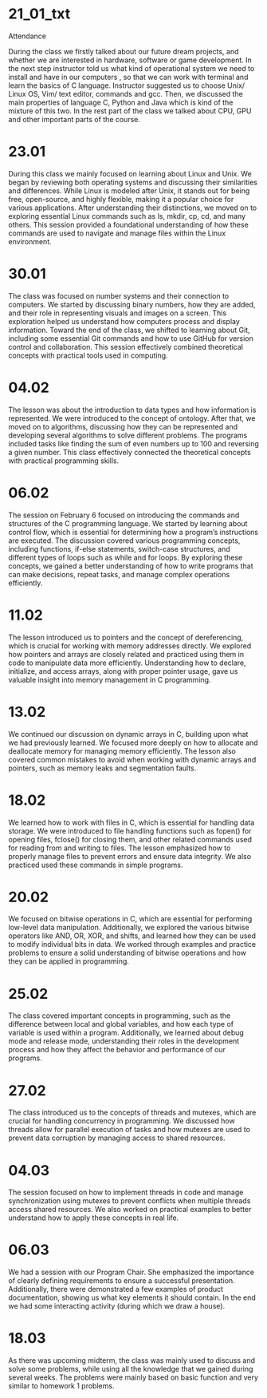 # 21_01_txt
Attendance

During the class we firstly talked about our future dream projects, and whether we are interested in hardware, software or game development.
In the next step instructor told us what kind of operational system we need to install and have in our computers , so that we can work with terminal and learn the
basics of C language.
Instructor suggested us to choose Unix/ Linux OS, Vim/ text editor, commands and gcc.
Then, we discussed the main properties of language C, Python and Java which is kind of the mixture of this two.
In the rest part of the class we talked about CPU, GPU and other important parts of the course.

# 23.01

During this class we mainly focused on learning about Linux and Unix. We began by reviewing both operating systems and discussing their similarities and differences. 
While Linux is modeled after Unix, it stands out for being free, open-source, and highly flexible, making it a popular choice for various applications. After 
understanding their distinctions, we moved on to exploring essential Linux commands such as ls, mkdir, cp, cd, and many others. This session provided a foundational 
understanding of how these commands are used to navigate and manage files within the Linux environment.

# 30.01
The class was focused on number systems and their connection to computers. We started by discussing binary numbers, how they are added, and their role 
in representing visuals and images on a screen. This exploration helped us understand how computers process and display information. Toward the end of the class, we
shifted to learning about Git, including some essential Git commands and how to use GitHub for version control and collaboration. This session effectively combined 
theoretical concepts with practical tools used in computing.

# 04.02
The lesson was about the introduction to data types and how information is represented. We were introduced to the concept of ontology. 
After that, we moved on to algorithms, discussing how they can be represented and developing several algorithms to solve different problems.  The programs included 
tasks like finding the sum of even numbers up to 100 and reversing a given number.
This class effectively connected the  theoretical concepts with practical programming skills.

# 06.02
The session on February 6 focused on introducing the commands and structures of the C programming language. We started by learning about control flow,
which is essential for determining how a program’s instructions are executed. The discussion covered various programming concepts, including functions, if-else 
statements, switch-case structures, and different types of loops such as while and for loops. By exploring these concepts, we gained a better understanding of how 
to write programs that can make decisions, repeat tasks, and manage complex operations efficiently.

# 11.02
The lesson introduced us to pointers and the concept of dereferencing, which is crucial for working with memory addresses directly. We explored how pointers and 
arrays are closely related and practiced using them in code to manipulate data more efficiently. Understanding how to declare, initialize, and access arrays, along
with proper pointer usage, gave us valuable insight into memory management in C programming.

# 13.02
We continued our discussion on dynamic arrays in C, building upon what we had previously learned. We focused more deeply on how to allocate and deallocate memory 
for managing memory efficiently. The lesson also covered common mistakes to avoid when working with dynamic arrays and pointers, such as memory leaks and 
segmentation faults.

# 18.02

We learned how to work with files in C, which is essential for handling data storage. We were introduced to file handling functions such as fopen() for opening 
files, fclose() for closing them, and other related commands used for reading from and writing to files. The lesson emphasized how to properly manage files to 
prevent errors and ensure data integrity. We also practiced used these commands in simple programs.

# 20.02
We focused on bitwise operations in C, which are essential for performing low-level data manipulation. Additionally, we explored the various bitwise operators like 
AND, OR, XOR, and shifts, and learned how they can be used to modify individual bits in data. We worked through examples and practice problems to ensure a solid 
understanding of bitwise operations and how they can be applied in programming. 

# 25.02

The class covered important concepts in programming, such as the difference between local and global variables, and how each type of variable is used within a 
program. Additionally, we learned about debug mode and release mode, understanding their roles in the development process and how they affect the behavior and 
performance of our programs. 

# 27.02

 The class introduced us to the concepts of threads and mutexes, which are crucial for handling concurrency in programming. We discussed how threads allow for 
 parallel execution of tasks and how mutexes are used to prevent data corruption by managing access to shared resources. 

 # 04.03
 The session focused on how to implement threads in code and manage synchronization using mutexes to prevent conflicts when multiple threads access shared 
 resources. We also worked on practical examples to better understand how to apply these concepts in real life.

 # 06.03

 We had a session with our Program Chair. She emphasized the importance of clearly defining  requirements to ensure a successful presentation. Additionally, there 
 were demonstrated a few examples of product documentation, showing us what key elements it should contain. In the end we had some interacting activity (during 
 which we draw a house).

 # 18.03 
 As there was upcoming midterm, the class was mainly used to discuss and solve some problems, while using all the knowledge that we gained during several weeks. 
 The problems were mainly based on basic function and very similar to homework 1 problems.
